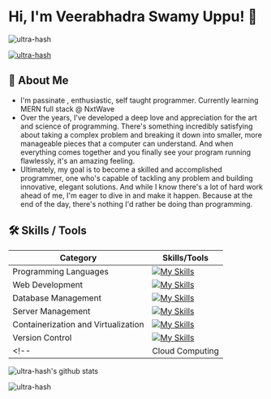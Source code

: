 # Hi, I'm Veerabhadra Swamy Uppu! 👋
<p align="left"> <img src="https://komarev.com/ghpvc/?username=ultra-hash&label=Profile%20views&color=0e75b6&style=flat" alt="ultra-hash" /> </p>
<p align="left"> <a href="https://github.com/ryo-ma/github-profile-trophy"><img src="https://github-profile-trophy.vercel.app/?username=ultra-hash" alt="ultra-hash" /></a> </p>


## 🚀 About Me
- I'm passinate , enthusiastic, self taught programmer. Currently learning MERN full stack @ NxtWave
- Over the years, I've developed a deep love and appreciation for the art and science of programming. There's something incredibly satisfying about taking a complex problem and breaking it down into smaller, more manageable pieces that a computer can understand. And when everything comes together and you finally see your program running flawlessly, it's an amazing feeling.
- Ultimately, my goal is to become a skilled and accomplished programmer, one who's capable of tackling any problem and building innovative, elegant solutions. And while I know there's a lot of hard work ahead of me, I'm eager to dive in and make it happen. Because at the end of the day, there's nothing I'd rather be doing than programming.


## 🛠 Skills / Tools

| Category | Skills/Tools |
| --- | --- |
| Programming Languages | [![My Skills](https://skillicons.dev/icons?i=php,python,javascript&theme=light)](https://skillicons.dev) |
| Web Development | [![My Skills](https://skillicons.dev/icons?i=html,css,django,nodejs,expressjs,react,bootstrap&theme=light&perline=3)](https://skillicons.dev) |
| Database Management | [![My Skills](https://skillicons.dev/icons?i=mysql,sqlite&theme=light)](https://skillicons.dev) |
| Server Management | [![My Skills](https://skillicons.dev/icons?i=linux,nginx&theme=light)](https://skillicons.dev) |
| Containerization and Virtualization | [![My Skills](https://skillicons.dev/icons?i=docker&theme=light)](https://skillicons.dev) |
| Version Control | [![My Skills](https://skillicons.dev/icons?i=git&theme=light)](https://skillicons.dev) |
<!-- | Cloud Computing | [![My Skills](https://skillicons.dev/icons?i=aws,azure&theme=light)](https://skillicons.dev) | -->

![ultra-hash's github stats](https://github-readme-stats.vercel.app/api?username=ultra-hash)
<p><img align="center" src="https://github-readme-streak-stats.herokuapp.com/?user=ultra-hash" alt="ultra-hash" /></p>
